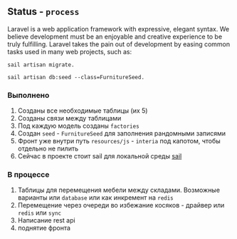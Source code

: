 ## Status - ```process```

Laravel is a web application framework with expressive, elegant syntax. We believe development must be an enjoyable and creative experience to be truly fulfilling. Laravel takes the pain out
of development by easing common tasks used in many web projects, such as:

```console 
sail artisan migrate. 
```

```console 
sail artisan db:seed --class=FurnitureSeed.
```

### Выполнено

1. Созданы все необходимые таблицы (их 5)
2. Созданы связи между таблицами
3. Под каждую модель созданы ```factories```
4. Создан ```seed``` - ```FurnitureSeed``` для заполнения рандомными записями
5. Фронт уже внутри путь ```resources/js``` - ```interia``` под капотом, чтобы отдельно не пилить 
6. Сейчас в проекте стоит sail для локальной среды [sail](https://laravel.com/docs/10.x/sail)

### В процессе

1. Таблицы для перемещения мебели между складами. Возможные варианты или ```database``` или как инкремент на ```redis```
2. Перемещение через очереди во избежание косяков - драйвер или ```redis``` или ```sync``` 
3. Написание rest api 
4. поднятие фронта
